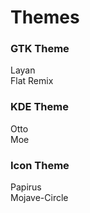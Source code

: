 # Themes
### GTK Theme
Layan  
Flat Remix  

### KDE Theme
Otto  
Moe  

### Icon Theme
Papirus  
Mojave-Circle
